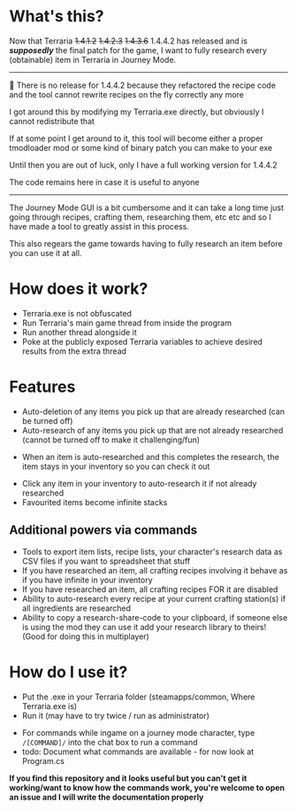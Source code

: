 # What's this?

Now that Terraria ~~1.4.1.2~~ ~~1.4.2.3~~ ~~1.4.3.6~~ 1.4.4.2 has released and is ***supposedly*** the final patch for the game, I want to fully research every (obtainable) item in Terraria in Journey Mode.

----

🚧 There is no release for 1.4.4.2 because they refactored the recipe code and the tool cannot rewrite recipes on the fly correctly any more

I got around this by modifying my Terraria.exe directly, but obviously I cannot redistribute that

If at some point I get around to it, this tool will become either a proper tmodloader mod or some kind of binary patch you can make to your exe

Until then you are out of luck, only I have a full working version for 1.4.4.2

The code remains here in case it is useful to anyone

----

The Journey Mode GUI is a bit cumbersome and it can take a long time just going through recipes, crafting them, researching them, etc etc and so I have made a tool to greatly assist in this process.

This also regears the game towards having to fully research an item before you can use it at all.

# How does it work?
- Terraria.exe is not obfuscated
- Run Terraria's main game thread from inside the program
- Run another thread alongside it
- Poke at the publicly exposed Terraria variables to achieve desired results from the extra thread

# Features
- Auto-deletion of any items you pick up that are already researched (can be turned off)
- Auto-research of any items you pick up that are not already researched (cannot be turned off to make it challenging/fun)
* When an item is auto-researched and this completes the research, the item stays in your inventory so you can check it out
- Click any item in your inventory to auto-research it if not already researched
- Favourited items become infinite stacks
## Additional powers via commands
- Tools to export item lists, recipe lists, your character's research data as CSV files if you want to spreadsheet that stuff
- If you have researched an item, all crafting recipes involving it behave as if you have infinite in your inventory
- If you have researched an item, all crafting recipes FOR it are disabled
- Ability to auto-research every recipe at your current crafting station(s) if all ingredients are researched
- Ability to copy a research-share-code to your clipboard, if someone else is using the mod they can use it add your research library to theirs! (Good for doing this in multiplayer)

# How do I use it?
- Put the .exe in your Terraria folder (steamapps/common, Where Terraria.exe is)
- Run it (may have to try twice / run as administrator)

* For commands while ingame on a journey mode character, type `/[COMMAND]/` into the chat box to run a command
* todo: Document what commands are available - for now look at Program.cs

**If you find this repository and it looks useful but you can't get it working/want to know how the commands work, you're welcome to open an issue and I will write the documentation properly**
